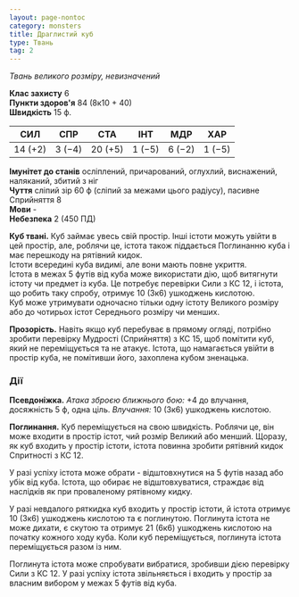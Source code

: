 ```yaml
---
layout: page-nontoc
category: monsters
title: Драглистий куб
type: Твань
tag: 2
---
```


_Твань великого розміру, невизначений_  

**Клас захисту** 6    
**Пункти здоров'я** 84 (8к10 + 40)    
**Швидкість** 15 ф.  

| СИЛ     | СПР    | СТА     | ІНТ    | МДР    | ХАР    |
| ------- | ------ | ------- | ------ | ------ | ------ |
| 14 (+2) | 3 (−4) | 20 (+5) | 1 (−5) | 6 (−2) | 1 (−5) |

**Імунітет до станів** осліплений, причарований, оглухлий, виснажений, наляканий, збитий з ніг    
**Чуття** сліпий зір 60 ф (сліпий за межами цього радіусу), пасивне Сприйняття 8    
**Мови** -    
**Небезпека** 2 (450 ПД)  

**Куб твані.** Куб займає увесь свій простір. Інші істоти можуть увійти в цей простір, але, роблячи це, істота також піддається Поглинанню куба і має перешкоду на рятівний кидок.    
Істоти всередині куба видимі, але вони мають повне укриття.    
Істота в межах 5 футів від куба може використати дію, щоб витягнути істоту чи предмет із куба. Це потребує перевірки Сили з КС 12, і істота, що робить таку спробу, отримує 10 (3к6) ушкоджень кислотою.    
Куб може утримувати одночасно тільки одну істоту Великого розміру або до чотирьох істот Середнього розміру чи менших.    

**Прозорість.** Навіть якщо куб перебуває в прямому огляді, потрібно зробити перевірку Мудрості (Сприйняття) з КС 15, щоб помітити куб, який не переміщується та не атакує. Істота, що намагається увійти в простір куба, не помітивши його, захоплена кубом зненацька.

### Дії
**Псевдоніжка.** _Атака зброєю ближнього бою:_ +4 до влучання, досяжність 5 ф, одна ціль. _Влучання:_ 10 (3к6) ушкоджень кислотою.    

**Поглинання.** Куб переміщується на свою швидкість. Роблячи це, він може входити в простір істот, чий розмір Великий або менший. Щоразу, як куб входить у простір істоти, істота повинна зробити рятівний кидок Спритності з КС 12.    

У разі успіху істота може обрати - відштовхнутися на 5 футів назад або убік від куба. Істота, що обирає не відштовхуватися, страждає від наслідків як при проваленому рятівному кидку.    

У разі невдалого ряткидка куб входить у простір істоти, й істота отримує 10 (3к6) ушкоджень кислотою та є поглинутою. Поглинута істота не може дихати, є скутою та отримує 21 (6к6) ушкоджень кислотою на початку кожного ходу куба. Коли куб переміщується, поглинута істота переміщується разом із ним.    

Поглинута істота може спробувати вибратися, зробивши дією перевірку Сили з КС 12. У разі успіху істота звільняється і входить у простір за власним вибором у межах 5 футів від куба.
